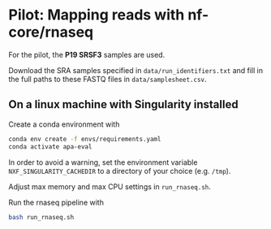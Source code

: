 # Pilot: Mapping reads with nf-core/rnaseq

For the pilot, the **P19 SRSF3** samples are used. 

Download the SRA samples specified in `data/run_identifiers.txt` and fill in the full paths to these FASTQ files in `data/samplesheet.csv`. 

## On a linux machine with Singularity installed

Create a conda environment with

``` bash
conda env create -f envs/requirements.yaml
conda activate apa-eval
```

In order to avoid a warning, set the environment variable `NXF_SINGULARITY_CACHEDIR` to a directory of your choice (e.g. `/tmp`).

Adjust max memory and max CPU settings in `run_rnaseq.sh`.

Run the rnaseq pipeline with

``` bash
bash run_rnaseq.sh
```
